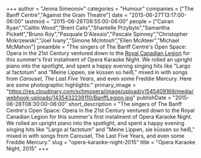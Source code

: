+++
author = "Jenna Simeonov"
categories = "Humour"
companies = ["The Banff Centre","Against the Grain Theatre"]
date = "2015-06-27T13:17:00-06:00"
lastmod = "2015-06-28T08:55:00-06:00"
people = ["Cairan Ryan","Caitlin Wood","Brent Calis","Shantelle Przybylo","Samantha Pickett","Bruno Roy","Pasquale D'Alessio","Pascale Spinney","Christopher Mokrzewski","Joel Ivany","Simone McIntosh","Ellen McAteer","Michael McMahon"]
preamble = "The singers of The Banff Centre's Open Space: Opera in the 21st Century ventured down to the [Royal Canadian Legion](http://banfflegion.ca/) for this summer's first instalment of Opera Karaoke Night. We rolled an upright piano into the spotlight, and spent a happy evening singing hits like \"Largo al factotum\" and \"Meine Lippen, sie küssen so heiß,\" mixed in with songs from *Carousel*, *The Last Five Years*, and even some Freddie Mercury. Here are some photographic highlights:"
primary_image = "https://res.cloudinary.com/schmopera/image/upload/v1545409169/media/webhook-uploads/1435432239110/BanffLegion.jpg"
publishDate = "2015-06-28T08:30:00-06:00"
short_description = "The singers of The Banff Centre&#039;s Open Space: Opera in the 21st Century ventured down to the Royal Canadian Legion for this summer&#039;s first instalment of Opera Karaoke Night. We rolled an upright piano into the spotlight, and spent a happy evening singing hits like &quot;Largo al factotum&quot; and &quot;Meine Lippen, sie küssen so heiß,&quot; mixed in with songs from Carousel, The Last Five Years, and even some Freddie Mercury."
slug = "opera-karaoke-night-2015"
title = "Opera Karaoke Night, 2015"
+++


